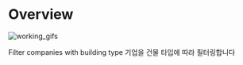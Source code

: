 # Overview

![working_gifs](https://i.imgur.com/mggN8vB.gif)

Filter companies with building type
기업을 건물 타입에 따라 필터링합니다
